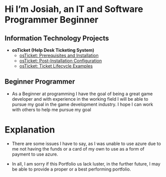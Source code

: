 <h1>Hi I’m Josiah, an IT and Software Programmer Beginner</h1>
<h2> Information Technology Projects</h2>

- <b>osTicket (Help Desk Ticketing System)</b>
  - [osTicket: Prerequisites and Installation](https://github.com/Josiahfrederick/osticket-prereqs)
  - [osTicket: Post-Installation Configuration](https://github.com/Josiahfrederick/post-install-config)
  - [osTicket: Ticket Lifecycle Examples](https://github.com/Josiahfrederick/ticket-lifecycle)


<h2>Beginner Programmer </h2>

- As a Beginner at programming I have the goal of being a great game developer and with experience in the working field I will be able to pursue my goal in the game development industry. I hope I can work with others to help me pursue my goal

<h1>Explanation</h1>

- There are some issues I have to say, as I was unable to use azure due to me not having the funds or a card of my own to use as a form of payment to use azure.

- In all, I am sorry if this Portfolio us lack luster, in the further future, I may be able to provide a proper or a best performing  portfolio.






